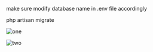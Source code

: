 make sure modify database name in .env file accordingly

php artisan migrate





![one](https://github.com/user-attachments/assets/60529bb6-d1b6-42bf-8275-076a851491a5)


![two](https://github.com/user-attachments/assets/2c67d85c-593c-4a4d-9714-f7630ea40ce1)

